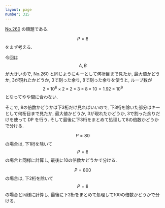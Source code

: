```yaml
---
layout: page
number: 315
---
```

[No.260](../006/y0260.html) の類題である.

$$ P = 8 $$ をまず考える.

今回は $$ A, B $$ が大きいので, No.260 と同じようにキーとして何桁目まで見たか, 最大値かどうか, 3が現れたかどうか, 3で割った余り, 8で割った余りを使うと, ループ数が $$ 2 \times 10^6 \times 2 \times 2 \times 3 \times 8 \times 10 = 1.92 \times 10^9 $$ となってやや間に合わない.

そこで, 8の倍数かどうかは下3桁だけ見ればいいので, 下3桁を除いた部分はキーとして何桁目まで見たか, 最大値かどうか, 3が現れたかどうか, 3で割った余りだけを使って DP を行う. そして最後に下3桁をまとめて処理して8の倍数かどうかで分ける.

$$ P = 80 $$ の場合は, 下1桁を除いて $$ P = 8 $$ の場合と同様に計算し, 最後に10の倍数かどうかで分ける.

$$ P = 800 $$ の場合は, 下2桁を除いて $$ P = 8 $$ の場合と同様に計算し, 最後に下2桁をまとめて処理して100の倍数かどうかで分ける.
